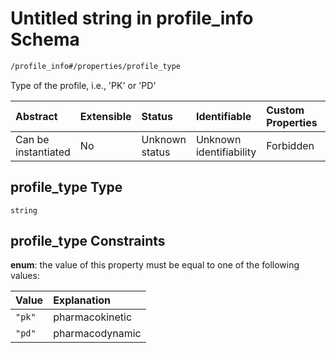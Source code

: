 # Untitled string in profile\_info Schema

```txt
/profile_info#/properties/profile_type
```

Type of the profile, i.e., 'PK' or 'PD'

| Abstract            | Extensible | Status         | Identifiable            | Custom Properties | Additional Properties | Access Restrictions | Defined In                                                                               |
| :------------------ | :--------- | :------------- | :---------------------- | :---------------- | :-------------------- | :------------------ | :--------------------------------------------------------------------------------------- |
| Can be instantiated | No         | Unknown status | Unknown identifiability | Forbidden         | Allowed               | none                | [profile\_info.schema.json\*](../../out/profile_info.schema.json "open original schema") |

## profile\_type Type

`string`

## profile\_type Constraints

**enum**: the value of this property must be equal to one of the following values:

| Value  | Explanation     |
| :----- | :-------------- |
| `"pk"` | pharmacokinetic |
| `"pd"` | pharmacodynamic |
